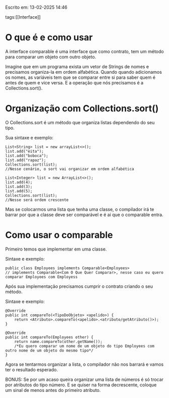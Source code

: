 Escrito em: 13-02-2025 14:46

tags:[[Interface]]
# O que é e como usar
A interface comparable é uma interface que como contrato, tem um método para comparar um objeto com outro objeto.

Imagine que em um programa exista um vetor de Strings de nomes e precisamos organiza-la em ordem alfabética. Quando quando adicionamos os nomes, as variáveis tem que se comparar entre si para saber quem é antes de quem e vice versa. E a operação que nós precisamos é a Collections.sort().

# Organização com Collections.sort()

O Collections.sort é um método que organiza listas dependendo do seu tipo.

Sua sintaxe e exemplo:
```
List<String> list = new arrayList<>();
list.add("eita");
list.add("boboca");
list.add("rapaz");
Collections.sort(list);
//Nesse cenário, o sort vai organizar em ordem alfabética

List<Integer> list = new ArrayList<>();
list.add(4);
list.add(3);
list.add(5);
Collections.sort(list);
//Nesse será ordem crescente
```

Mas se colocarmos uma lista que tenha uma classe, o compilador irá te barrar por que a classe deve ser comparável e é ai que o comparable entra.

# Como usar o comparable

Primeiro temos que implementar em uma classe.

Sintaxe e exemplo:
```
public class Employees implements Comparable<Employees>
// implements Comparable<Com O Que Quer Comparar>, nesse caso eu quero comparar Employees com Employess
```

Após sua implementação precisamos cumprir o contrato criando o seu método.

Sintaxe e exemplo:
```
@Override
public int compareTo(<TipoDoObjeto> <apelido>) {
	return <Atributo>.compareTo(<apelido>.<atributo/getAtributo()>);
}

@Override
public int compareTo(Employees other) {
	return name.compareTo(other.getName());
	/*Eu quero comparar um nome de um objeto do tipo Employees com outro nome de um objeto do mesmo tipo*/
}
```

Agora se tentarmos organizar a lista, o compilador não nos barrará e vamos ter o resultado esperado.

BONUS: Se por um acaso queira organizar uma lista de números é só trocar por atributos do tipo número. E se quiser na forma decrescente, coloque um sinal de menos antes do primeiro atributo.

